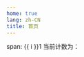 ```yaml
---
home: true
lang: zh-CN
title: 首页
---
```


<span v-for="i in 3"> span: {{ i }}1 </span>
<RedDiv ref="reDiv" class="red-div">
当前计数为：
</RedDiv>

<script setup>
import { h, ref ,onMounted} from 'vue'
import 'web-loading-test'
// import loading from 'web-loading-test/src/loading'
const RedDiv = (_, ctx) => h(
  'div',
  {
    class: 'red-div',
  },
  ctx.slots.default()
)
const msg = 'Markdown 中的 Vue'
const count = ref(0)
const reDiv = ref()
onMounted(()=>{
  loading(reDiv.value,{model:'Clock'})
    // console.log(reDiv.value.loading({model:'Clock'}))
})
</script>

<style>
.red-div {
  height:300px;
}
</style>
